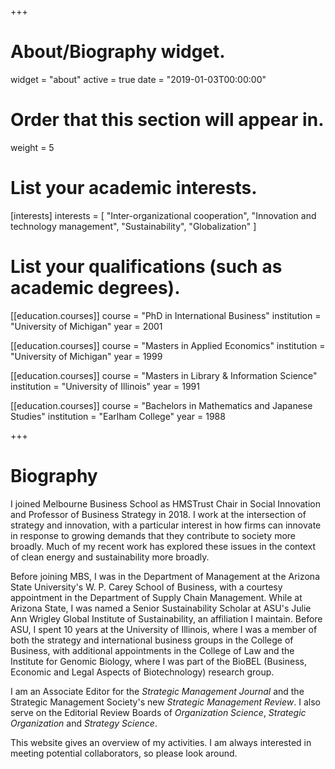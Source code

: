 +++
# About/Biography widget.
widget = "about"
active = true
date = "2019-01-03T00:00:00"

# Order that this section will appear in.
weight = 5

# List your academic interests.
[interests]
  interests = [
    "Inter-organizational cooperation",
    "Innovation and technology management",
	"Sustainability",
	"Globalization"
   ]

# List your qualifications (such as academic degrees).
[[education.courses]]
  course = "PhD in International Business"
  institution = "University of Michigan"
  year = 2001

[[education.courses]]
  course = "Masters in Applied Economics"
  institution = "University of Michigan"
  year = 1999

[[education.courses]]
  course = "Masters in Library & Information Science"
  institution = "University of Illinois"
  year = 1991

[[education.courses]]
  course = "Bachelors in Mathematics and Japanese Studies"
  institution = "Earlham College"
  year = 1988


+++

# Biography

I joined Melbourne Business School as HMSTrust Chair in Social Innovation and Professor of Business Strategy in 2018. I work at the intersection of strategy and innovation, with a particular interest in how firms can innovate in response to growing demands that they contribute to society more broadly.  Much of my recent work has explored these issues in the context of clean energy and sustainability more broadly. 

Before joining MBS, I was in the Department of Management at the Arizona State University's W. P. Carey School of Business, with a courtesy appointment in the Department of Supply Chain Management. While at Arizona State, I was named a Senior Sustainability Scholar at ASU's Julie Ann Wrigley Global Institute of Sustainability, an affiliation I maintain. Before ASU, I spent 10 years at the University of Illinois, where I was a member of both the strategy and international business groups in the College of Business, with additional appointments in the College of Law and the Institute for Genomic Biology, where I was part of the BioBEL (Business, Economic and Legal Aspects of Biotechnology) research group.

I am an Associate Editor for the _Strategic Management Journal_ and the Strategic Management Society's new _Strategic Management Review_. I also serve on the Editorial Review Boards of _Organization Science_, _Strategic Organization_ and _Strategy Science_.

This website gives an overview of my activities. I am always interested in meeting potential collaborators, so please look around.